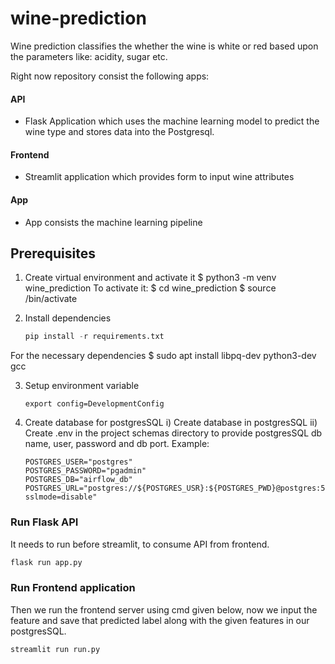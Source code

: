 # wine-prediction
Wine prediction classifies the whether the wine is white or red based upon the parameters like: acidity, sugar etc.

Right now repository consist the following apps:

#### API
- Flask Application which uses the machine learning model to predict the wine type and stores data into the Postgresql. 

#### Frontend
- Streamlit application which provides form to input wine attributes

#### App
- App consists the machine learning pipeline

## Prerequisites 
1. Create virtual environment and activate it
$ python3 -m venv wine_prediction
To activate it:
$ cd wine_prediction
$ source /bin/activate

2. Install dependencies 
   ```python
   pip install -r requirements.txt
   ```
For the necessary dependencies
$ sudo apt install libpq-dev python3-dev gcc

3. Setup environment variable
   ```shell
   export config=DevelopmentConfig
   ```
4. Create database for postgresSQL
   i) Create database in postgresSQL
   ii) Create .env in the project schemas directory to provide postgresSQL db name, user, password and db port. Example:
   ```shell
   POSTGRES_USER="postgres"
   POSTGRES_PASSWORD="pgadmin"
   POSTGRES_DB="airflow_db"
   POSTGRES_URL="postgres://${POSTGRES_USR}:${POSTGRES_PWD}@postgres:5432/${POSTGRES_DB}?sslmode=disable"
   ```
### Run Flask API
It needs to run before streamlit, to consume API from frontend. 

   ```python
   flask run app.py
   ```
### Run Frontend application
Then we run the frontend server using cmd given below, now we input the feature and save that predicted label along with the given features in our postgresSQL.

   ```python
   streamlit run run.py
   ```
